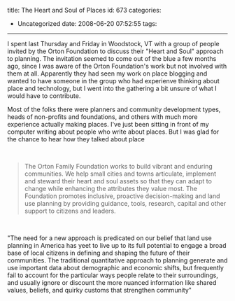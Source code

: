 title: The Heart and Soul of Places
id: 673
categories:
  - Uncategorized
date: 2008-06-20 07:52:55
tags:
---

I spent last Thursday and Friday in Woodstock, VT with a group of people invited by the Orton Foundation to discuss their &quot;Heart and Soul&quot; approach to planning. The invitation seemed to come out of the blue a few months ago, since I was aware of the Orton Foundation&#039;s work but not involved with them at all. Apparently they had seen my work on place blogging and wanted to have someone in the group who had experienve thinking about place and technology, but I went into the gathering a bit unsure of what I would have to contribute. 

Most of the folks there were planners and community development types, heads of non-profits and foundations, and others with much more experience actually making places. I&#039;ve just been sitting in front of my computer writing about people who write about places. But I was glad for the chance to hear how they talked about place  

&nbsp;
> The Orton Family Foundation works to build vibrant and enduring communities. We help small cities and towns articulate, implement and steward their heart and soul assets so that they can adapt to change while enhancing the attributes they value most. The Foundation promotes inclusive, proactive decision-making and land use planning by providing guidance, tools, research, capital and other support to citizens and leaders.<span>   </span>

&nbsp;

&quot;The need for a new approach is predicated on our belief that land use planning in America has yeet to live up to its full potential to engage a broad base of local citizens in defining and shaping the future of their communities. The traditional quantitative approach to planning generate and use important data about demographic and economic shifts, but frequently fail to account for the particular ways people relate to their surroundings, and usually ignore or discount the more nuanced information like shared values, beliefs, and quirky customs that strengthen community&quot;  

&nbsp;